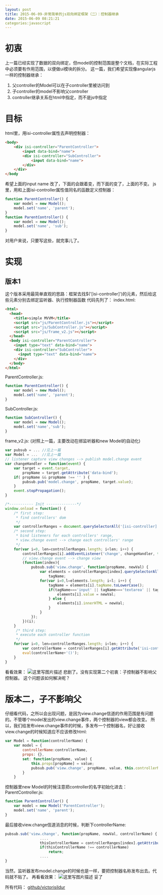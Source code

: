 ```yaml
---
layout: post
title: 2015-06-09-非常简单的js双向绑定框架（二）：控制器继承
date: 2015-06-09 08:21:21
categories:javascript
---
```

# 初衷
上一篇已经实现了数据的双向绑定，但model的控制范围是整个文档，在实际工程中必须要有作用范围，以便做ui模块的拆分。
这一篇，我们希望实现像angularjs一样的控制器继承：
1. 父controller的Model可以在子controller里被访问到
2. 子controller的model不影响父controller
3. controller继承关系在html中指定，而不是js中指定

# 目标
html里，用isi-controller属性去声明控制器：
```html
<body>
	<div isi-controller="ParentController">
		<input data-bind="name">
		<div isi-controller="SubController">
			<input data-bind="name">
		</div>
	</div>
</body
```
希望上面的input name 改了，下面的会跟着变，而下面的变了，上面的不变。
js里，用和上面isi-controller属性值同名的函数定义控制器：
```javascript
function ParentController() {
	var model = new Model();
	model.set('name', 'parent');
}
function ParentController() {
	var model = new Model();
	model.set('name', 'sub');
}
```
对用户来说，只要写这些，就完事儿了。
# 实现
## 版本1
这个版本采用最简单直观的思路：框架去找$('[isi-controller]')的元素，然后给这些元素分别去绑定监听器、执行控制器函数
代码先列了：
index.html:
```html
<html>
  <head>
    <title>simple MVVM</title>
    <script src="js/ParentController.js"></script>
    <script src="js/SubController.js"></script>
    <script src="js/frame_v2.js"></script>
  </head>
  <body isi-controller="ParentController">
    <input type="text" data-bind="name">
    <div isi-controller="SubController">
      <input type="text" data-bind="name">
    </div>
  </body>
</html>
```
ParentController.js:
```javascript
function ParentController() {
    var model = new Model();
    model.set('name', 'parent');
}
```
SubController.js:
```javascript
function SubController() {
    var model = new Model();
    model.set('name','sub');
}
```
frame_v2.js: (对照上一篇，主要改动在绑监听器和new Model的自动化)
```javascript
var pubsub = ... //见上一篇
var Model = ...  //见上一篇
// listener capture view changes --> publish model.change event
var changeHandler = function(event) {
    var target = event.target,
        propName = target.getAttribute('data-bind');
    if( propName && propName !== '' ) {
        pubsub.pub('model.change', propName, target.value);
    }
    event.stopPropagation();
}

/*----------- Init --------------*/
window.onload = function() {
    /* first step:
     * find controllers' dom
     */
    var controllerRanges = document.querySelectorAll('[isi-controller]');
    /* second step:
     * bind listeners for each controllers' range,
     * view.change event --> change each controllers' range
     */
    for(var i=0, len=controllerRanges.length; i<len; i++) {
        controllerRanges[i].addEventListener('change', changeHandler, false);
        // view.change event --> change view
        (function(index){
            pubsub.sub('view.change', function(propName, newVal) {
                var elements = controllerRanges[index].querySelectorAll('[data-bind=' + propName +']'),
                    tagName;
                for(var i=0,l=elements.length; i<l; i++) {
                    tagName = elements[i].tagName.toLowerCase();
                    if(tagName==='input' || tagName==='textarea' || tagName==='select') {
                        elements[i].value = newVal;
                    } else {
                        elements[i].innerHTML = newVal;
                    }
                }
            });
        })(i);
    }
     /* third step:
     * execute each controller function
     */
    for(var i=0, len=controllerRanges.length; i<len; i++) {
        var controllerName = controllerRanges[i].getAttribute('isi-controller');
        eval(controllerName+'()');
    }
}
```
看看效果：
![这里写图片描述](http://img.blog.csdn.net/20150610091048831)
悲剧了。没有实现第二个初衷：子控制器不影响父控制器。
这个问题该如何解决呢？

# 版本二，子不影响父
仔细看代码，之所以会出现问题，是因为view.change信道的作用范围是有问题的。不管哪个model发出的view.change事件，两个控制器的view都会改变。
所以，我们给发布view.change事件的时候，多发布一个控制器名，好让接收view.change的时候知道应不应该修改html:
```javascript
var Model = function(controllerName) {
    var model = {
        controllerName:controllerName,
        props: {},
        set: function(propName, value) {
            this.props[propName] = value;
            pubsub.pub('view.change', propName, value, this.controllerName); //就是这里！
        }       
    }
```
控制器里new Model的时候注意把controller的名字初始化进去：
ParentController.js:
```javascript
function ParentController() {
    var model = new Model('ParentController');
    model.set('name', 'parent');
}
```
最后接收view.change信道消息的时候，判断下controllerName:
```javascript
pubsub.sub('view.change', function(propName, newVal, controllerName) {
				....
                thisControllerName = controllerRanges[index].getAttribute('isi-controller'),
                if(thisControllerName !== controllerName)
                    return;
                ....
}
```
当然，监听器发布model.change的时候也是一样，要把控制器名称发布出去。代码就不贴了。
再看看效果：
![这里写图片描述](http://img.blog.csdn.net/20150610094145521)
妥了

所有代码：
[github/victorisildur](https://github.com/victorisildur/javascript/tree/master/simpleMvvmFrame)

